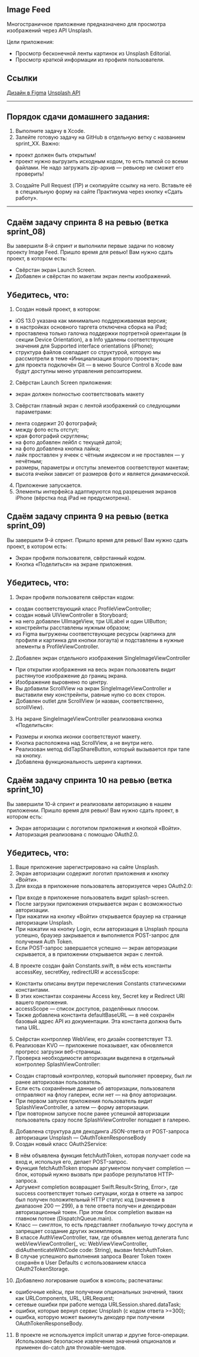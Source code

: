 ## **Image Feed**

Многостраничное приложение предназначено для просмотра изображений через API Unsplash.

Цели приложения:
- Просмотр бесконечной ленты картинок из Unsplash Editorial.
- Просмотр краткой информации из профиля пользователя.

## **Ссылки**

[Дизайн в Figma](https://www.figma.com/file/HyDfKh5UVPOhPZIhBqIm3q/Image-Feed-(YP)?type=design&node-id=334-4892&mode=design&t=hV7ThmC01hcgjD79-0)
[Unsplash API](https://unsplash.com/documentation)

---

## Порядок сдачи домашнего задания:

1. Выполните задачу в Xcode.
2. Залейте готовую задачу на GitHub в отдельную ветку с названием sprint_XX. Важно:
- проект должен быть открытым!
- проект нужно выгрузить исходным кодом, то есть папкой со всеми файлами. Не надо загружать zip-архив — ревьюер не сможет его проверить!
3. Создайте Pull Request (ПР) и скопируйте ссылку на него. Вставьте её в специальную форму на сайте Практикума через кнопку «Сдать работу».

---

## Сдаём задачу спринта 8 на ревью (ветка sprint_08)

Вы завершили 8-й спринт и выполнили первые задачи по новому проекту Image Feed. Пришло время для ревью!
Вам нужно сдать проект, в котором есть:
- Свёрстан экран Launch Screen.
- Добавлен и свёрстан по макетам экран ленты изображений.

## Убедитесь, что:

1. Создан новый проект, в котором:
- iOS 13.0 указана как минимально поддерживаемая версия;
- в настройках основного таргета отключена сборка на iPad;
- проставлена только галочка поддержки портретной ориентации (в секции Device Orientation), а в Info удалены соответствующие значения для Supported interface orientations (iPhone);
- структура файлов совпадает со структурой, которую мы рассмотрели в теме «Инициализация второго проекта»;
- для проекта подключён Git — в меню Source Control в Xcode вам будут доступны меню управления репозиторием.
2. Свёрстан Launch Screen приложения:
- экран должен полностью соответствовать макету
3. Свёрстан главный экран с лентой изображений со следующими параметрами:
- лента содержит 20 фотографий;
- между фото есть отступ;
- края фотографий скруглены;
- на фото добавлен лейбл с текущей датой;
- на фото добавлена кнопка лайка;
- лайк проставлен у ячеек с чётным индексом и не проставлен — у нечётным;
- размеры, параметры и отступы элементов соответствуют макетам;
- высота ячейки зависит от размеров фото и является динамической.
4. Приложение запускается.
5. Элементы интерфейса адаптируются под разрешения экранов iPhone (вёрстка под iPad не предусмотрена).

## Сдаём задачу спринта 9 на ревью (ветка sprint_09)

Вы завершили 9-й спринт. Пришло время для ревью!
Вам нужно сдать проект, в котором есть:
- Экран профиля пользователя, свёрстанный кодом.
- Кнопка «Поделиться» на экране приложения.

## Убедитесь, что:

1. Экран профиля пользователя свёрстан кодом:
- создан соответствующий класс ProfileViewController;
- создан новый UIViewController в Storyboard;
- на него добавлен UIImageView, три UILabel и один UIButton;
- констрейнты расставлены нужным образом;
- из Figma выгружены соответствующие ресурсы (картинка для профиля и картинка для кнопки логаута) и подставлены в нужные элементы в ProfileViewController.
2. Добавлен экран отдельного изображения SingleImageViewController
- При открытии изображения на весь экран пользователь видит растянутое изображение до границ экрана.
- Изображение выровнено по центру.
- Вы добавили ScrollView на экран SingleImageViewController и выставили ему констрейнты, равные нулю со всех сторон.
- Добавлен outlet для  ScrollView (и назван, соответственно, scrollView).
3. На экране SingleImageViewController реализована кнопка «Поделиться»:
- Размеры и кнопка иконки соответствуют макету.
- Кнопка расположена над ScrollView, а не внутри него.
- Реализован метод didTapShareButton, который вызывается при тапе на кнопку.
- Добавлена функциональность шеринга картинки.

## Сдаём задачу спринта 10 на ревью (ветка sprint_10)

Вы завершили 10-й спринт и реализовали авторизацию в нашем приложении. Пришло время для ревью!
Вам нужно сдать проект, в котором есть:
- Экран авторизации с логотипом приложения и кнопкой «Войти».
- Авторизация реализована с помощью OAuth2.0.

## Убедитесь, что:

1. Ваше приложение зарегистрировано на сайте Unsplash.
2. Экран авторизации содержит логотип приложения и кнопку «Войти».
3. Для входа в приложение пользователь авторизуется через OAuth2.0:
- При входе в приложение пользователь видит splash-screen.
- После загрузки приложения открывается экран с возможностью авторизации.
- При нажатии на кнопку «Войти» открывается браузер на странице авторизации Unsplash.
- При нажатии на кнопку Login, если авторизация в Unsplash прошла успешно, браузер закрывается и выполняется POST-запрос для получения Auth Token.
- Если POST-запрос завершается успешно — экран авторизации скрывается, а в приложении открывается экран с лентой.
4. В проекте создан файл Constants.swift, в нём есть константы accessKey, secretKey, redirectURI и accessScope:
- Константы описаны внутри перечисления Constants статическими константами.
- В этих константах сохранены Access key, Secret key и Redirect URI вашего приложения.
- accessScope — список доступов, разделённых плюсом.
- Также добавлена константа defaultBaseURL — в неё сохранён базовый адрес API из документации. Эта константа должна быть типа URL.
5. Свёрстан контроллер WebView, его дизайн соответствует ТЗ.
6. Реализован KVO — приложение показывает, как обновляется прогресс загрузки веб-страницы.
7. Проверка необходимости авторизации выделена в отдельный контроллер SplashViewController:
- Создан стартовый контроллер, который выполняет проверку, был ли ранее авторизован пользователь.
- Если есть сохранённые данные об авторизации, пользователя отправляют на флоу галереи, если нет — на флоу авторизации.
- При первом запуске приложения пользователь видит SplashViewController, а затем — форму авторизации.
- При повторном запуске после ранее успешной авторизации пользователь сразу после SplashViewController попадает в галерею.
8. Добавлена структура для декодинга JSON-ответа от POST-запроса авторизации Unsplash — OAuthTokenResponseBody
9. Создан новый класс OAuth2Service:
- В нём объявлена функция fetchAuthToken, которая получает code на вход и, используя его, делает POST-запрос.
- Функция fetchAuthToken вторым аргументом получает completion — блок, который нужно вызвать при разборе результатов HTTP-запроса.
- Аргумент completion возвращает Swift.Result<String, Error>, где success соответствует только ситуации, когда в ответе на запрос был получен положительный HTTP статус код (значение в диапазоне 200 — 299), а в теле ответа получен и декодирован авторизационный токен. При этом блок completion вызван на главном потоке (DispatchQueue.main).
- Класс — синглтон, то есть представляет глобальную точку доступа и запрещает создание других экземпляров.
- В классе AuthViewController, там, где объявлен метод делегата func webViewViewController(_ vc: WebViewViewController, didAuthenticateWithCode code: String), вызван fetchAuthToken.
- В случае успешного выполнения запроса Bearer Token токен сохранён в User Defaults с использованием класса OAuth2TokenStorage.
10. Добавлено логирование ошибок в консоль; распечатаны:
- ошибочные кейсы, при получении опциональных значений, таких как URLComponents, URL, URLRequest;
- сетевые ошибки при работе метода URLSession.shared.dataTask;
- ошибки, которые вернул сервис Unsplash (с кодом ответа >=300);
- ошибка, которую может выкинуть декодер при получении OAuthTokenResponseBody.
11. В проекте не используется implicit unwrap и другие force-операции. Использовано безопасное извлечение значений опционалов и применен do-catch для throwable-методов.